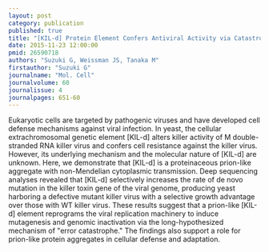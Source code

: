 ```yaml
---
layout: post
category: publication
published: true
title: "[KIL-d] Protein Element Confers Antiviral Activity via Catastrophic Viral Mutagenesis."
date: 2015-11-23 12:00:00
pmid: 26590718
authors: "Suzuki G, Weissman JS, Tanaka M"
firstauthor: "Suzuki G"
journalname: "Mol. Cell"
journalvolume: 60
journalissue: 4
journalpages: 651-60
---
```


Eukaryotic cells are targeted by pathogenic viruses and have developed cell defense mechanisms against viral infection. In yeast, the cellular extrachromosomal genetic element [KIL-d] alters killer activity of M double-stranded RNA killer virus and confers cell resistance against the killer virus. However, its underlying mechanism and the molecular nature of [KIL-d] are unknown. Here, we demonstrate that [KIL-d] is a proteinaceous prion-like aggregate with non-Mendelian cytoplasmic transmission. Deep sequencing analyses revealed that [KIL-d] selectively increases the rate of de novo mutation in the killer toxin gene of the viral genome, producing yeast harboring a defective mutant killer virus with a selective growth advantage over those with WT killer virus. These results suggest that a prion-like [KIL-d] element reprograms the viral replication machinery to induce mutagenesis and genomic inactivation via the long-hypothesized mechanism of &quot;error catastrophe.&quot; The findings also support a role for prion-like protein aggregates in cellular defense and adaptation.

